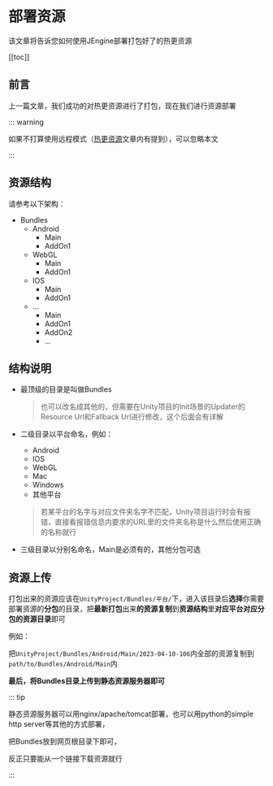 # 部署资源

该文章将告诉您如何使用JEngine部署打包好了的热更资源

[[toc]]



## 前言

上一篇文章，我们成功的对热更资源进行了打包，现在我们进行资源部署

::: warning 

如果不打算使用远程模式（[热更资源](./ab.md)文章内有提到），可以忽略本文

:::



## 资源结构

请参考以下架构：

- Bundles
  - Android
    - Main
    - AddOn1
  - WebGL
    - Main
    - AddOn1
  - IOS
    - Main
    - AddOn1
  - ...
    - Main
    - AddOn1
    - AddOn2
    - ...



## 结构说明

- 最顶级的目录是叫做Bundles

  > 也可以改名成其他的，但需要在Unity项目的Init场景的Updater的Resource Url和Fallback Url进行修改，这个后面会有详解

- 二级目录以平台命名，例如：

  - Android
  - IOS
  - WebGL
  - Mac
  - Windows
  - 其他平台

  > 若某平台的名字与对应文件夹名字不匹配，Unity项目运行时会有报错，直接看报错信息内要求的URL里的文件夹名称是什么然后使用正确的名称就行

- 三级目录以分别名命名，Main是必须有的，其他分包可选



## 资源上传

打包出来的资源应该在```UnityProject/Bundles/平台/```下，进入该目录后**选择**你需要部署资源的**分包**的目录，把**最新打包**出来**的资源复制**到**资源结构**里**对应平台对应分包的资源目录**即可

例如：

把```UnityProject/Bundles/Android/Main/2023-04-10-106```内全部的资源复制到```path/to/Bundles/Android/Main```内

**最后，将Bundles目录上传到静态资源服务器即可**

::: tip

静态资源服务器可以用nginx/apache/tomcat部署，也可以用python的simple http server等其他的方式部署，

把Bundles放到网页根目录下即可，

反正只要能从一个链接下载资源就行

:::
